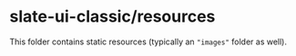 # slate-ui-classic/resources

This folder contains static resources (typically an `"images"` folder as well).
